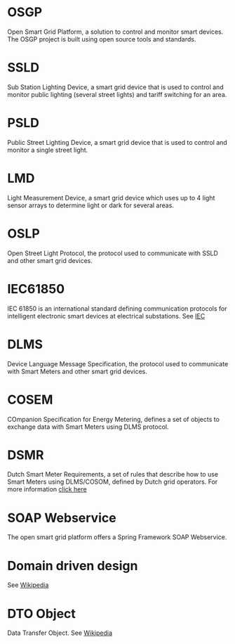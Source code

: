 # OSGP
Open Smart Grid Platform, a solution to control and monitor smart devices. The OSGP project is built using open source tools and standards.

# SSLD
Sub Station Lighting Device, a smart grid device that is used to control and monitor public lighting (several street lights) and tariff switching for an area.

# PSLD
Public Street Lighting Device, a smart grid device that is used to control and monitor a single street light.

# LMD
Light Measurement Device, a smart grid device which uses up to 4 light sensor arrays to determine light or dark for several areas.

# OSLP
Open Street Light Protocol, the protocol used to communicate with SSLD and other smart grid devices.

# IEC61850
IEC 61850 is an international standard defining communication protocols for intelligent electronic smart devices at electrical substations. See [IEC](https://www.iec.ch/smartgrid/standards/)

# DLMS
Device Language Message Specification, the protocol used to communicate with Smart Meters and other smart grid devices.

# COSEM
COmpanion Specification for Energy Metering, defines a set of objects to exchange data with Smart Meters using DLMS protocol.

# DSMR
Dutch Smart Meter Requirements, a set of rules that describe how to use Smart Meters using DLMS/COSOM, defined by Dutch grid operators. For more information [click here](http://www.netbeheernederland.nl/themas/dossier/documenten/?pageindex=7)

# SOAP Webservice
The open smart grid platform offers a Spring Framework SOAP Webservice.

# Domain driven design
See [Wikipedia](https://en.wikipedia.org/wiki/Domain-driven_design)

# DTO Object
Data Transfer Object. See [Wikipedia](https://en.wikipedia.org/wiki/Data_transfer_object)
